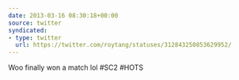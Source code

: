 ```yaml
---
date: 2013-03-16 08:30:18+00:00
source: twitter
syndicated:
- type: twitter
  url: https://twitter.com/roytang/statuses/312843250853629952/
---
```


Woo finally won a match lol #SC2 #HOTS